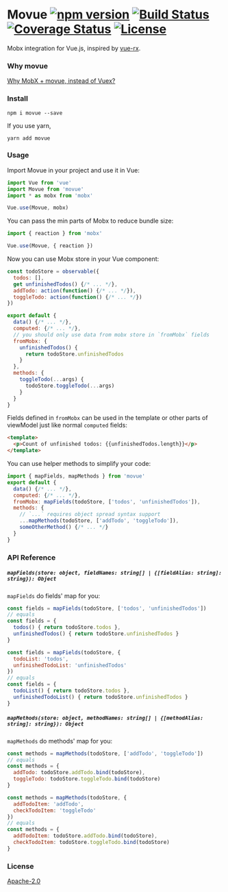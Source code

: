 # Movue [![npm version](https://badge.fury.io/js/movue.svg)](https://badge.fury.io/js/movue) [![Build Status](https://travis-ci.org/nighca/movue.svg?branch=master)](https://travis-ci.org/nighca/movue) [![Coverage Status](https://coveralls.io/repos/github/nighca/movue/badge.svg?branch=master)](https://coveralls.io/github/nighca/movue?branch=master) [![License](https://img.shields.io/badge/License-Apache%202.0-blue.svg)](https://opensource.org/licenses/Apache-2.0)

Mobx integration for Vue.js, inspired by [vue-rx](https://github.com/vuejs/vue-rx).

### Why movue

[Why MobX + movue, instead of Vuex?](https://github.com/nighca/movue/issues/8)

### Install

```shell
npm i movue --save
```

If you use yarn,

```shell
yarn add movue
```

### Usage

Import Movue in your project and use it in Vue:

```javascript
import Vue from 'vue'
import Movue from 'movue'
import * as mobx from 'mobx'

Vue.use(Movue, mobx)
```

You can pass the min parts of Mobx to reduce bundle size:

```javascript
import { reaction } from 'mobx'

Vue.use(Movue, { reaction })
```

Now you can use Mobx store in your Vue component:

```javascript
const todoStore = observable({
  todos: [],
  get unfinishedTodos() {/* ... */},
  addTodo: action(function() {/* ... */}),
  toggleTodo: action(function() {/* ... */})
})

export default {
  data() {/* ... */},
  computed: {/* ... */},
  // you should only use data from mobx store in `fromMobx` fields
  fromMobx: {
    unfinishedTodos() {
      return todoStore.unfinishedTodos
    }
  },
  methods: {
    toggleTodo(...args) {
      todoStore.toggleTodo(...args)
    }
  }
}
```

Fields defined in `fromMobx` can be used in the template or other parts of viewModel just like normal `computed` fields:

```html
<template>
  <p>Count of unfinished todos: {{unfinishedTodos.length}}</p>
</template>
```

You can use helper methods to simplify your code:

```javascript
import { mapFields, mapMethods } from 'movue'
export default {
  data() {/* ... */},
  computed: {/* ... */},
  fromMobx: mapFields(todoStore, ['todos', 'unfinishedTodos']),
  methods: {
    // `...` requires object spread syntax support
    ...mapMethods(todoStore, ['addTodo', 'toggleTodo']),
    someOtherMethod() {/* ... */}
  }
}
```

### API Reference

##### `mapFields(store: object, fieldNames: string[] | {[fieldAlias: string]: string}): Object`

`mapFields` do fields' map for you:

```javascript
const fields = mapFields(todoStore, ['todos', 'unfinishedTodos'])
// equals
const fields = {
  todos() { return todoStore.todos },
  unfinishedTodos() { return todoStore.unfinishedTodos }
}
```

```javascript
const fields = mapFields(todoStore, {
  todoList: 'todos',
  unfinishedTodoList: 'unfinishedTodos'
})
// equals
const fields = {
  todoList() { return todoStore.todos },
  unfinishedTodoList() { return todoStore.unfinishedTodos }
}
```

##### `mapMethods(store: object, methodNames: string[] | {[methodAlias: string]: string}): Object`

`mapMethods` do methods' map for you:

```javascript
const methods = mapMethods(todoStore, ['addTodo', 'toggleTodo'])
// equals
const methods = {
  addTodo: todoStore.addTodo.bind(todoStore),
  toggleTodo: todoStore.toggleTodo.bind(todoStore)
}
```

```javascript
const methods = mapMethods(todoStore, {
  addTodoItem: 'addTodo',
  checkTodoItem: 'toggleTodo'
})
// equals
const methods = {
  addTodoItem: todoStore.addTodo.bind(todoStore),
  checkTodoItem: todoStore.toggleTodo.bind(todoStore)
}
```

### License

[Apache-2.0](https://opensource.org/licenses/Apache-2.0)
